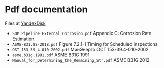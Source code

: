 # Pdf documentation

Files at [YandexDisk](https://disk.yandex.ru/d/zrAzrZ7kFC2N0g)

-   `SOP_Pipeline_External_Corrosion.pdf` Appendix C: Corrosion Rate Estimation.
-   `ASME-B31.8S-2018.pdf` Figure 7.2.1-1 Timing for Scheduled inspections.
-   `OST_153-39_4-010-2002.pdf` МинЭнерго ОСТ 153-39.4-010-2002
-   `asme.b31g.1991.pdf` ASME B31G 1991
-   `Manual_for_Determining_the_Remaining_Str.pdf` ASME B31G 2012
